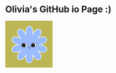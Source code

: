 # Olivia's GitHub io Page :)
![CuteSpce](https://github.com/oimartin/oimartin.github.io/blob/master/img/blue_cute_space_med.png)

